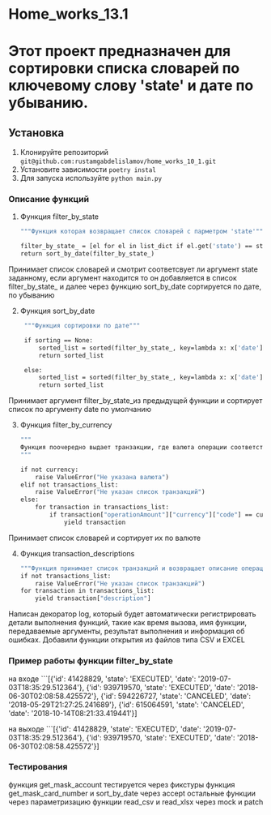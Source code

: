 # Home_works_13.1
# Этот проект предназначен для сортировки списка словарей по ключевому слову 'state' и дате по убыванию.
## Установка
1. Клонируйте репозиторий ```git@github.com:rustamgabdelislamov/home_works_10_1.git```
2. Установите зависимости ```poetry instal```
3. Для запуска используйте ```python main.py```
### Описание функций
1. Функция filter_by_state
    ```def filter_by_state(list_dict: list[dict], state: str = 'EXECUTED') -> list[dict]:
    """Функция которая возвращает список словарей с парметром 'state'"""

    filter_by_state_ = [el for el in list_dict if el.get('state') == state]
    return sort_by_date(filter_by_state_)
Принимает список словарей и смотрит соответсвует ли аргумент state заданному, если аргумент находится то он добавляется в список filter_by_state_ и далее через функцию sort_by_date сортируется по дате, по убыванию

2. Функция sort_by_date
   ```def sort_by_date(filter_by_state_: list[dict], sorting=None) -> list[dict]:
    """Функция сортировки по дате"""

    if sorting == None:
        sorted_list = sorted(filter_by_state_, key=lambda x: x['date'], reverse=True)
        return sorted_list

    else:
        sorted_list = sorted(filter_by_state_, key=lambda x: x['date'])
        return sorted_list
Принимает аргумент filter_by_state_из предыдущей функции и сортирует список по аргументу date по умолчанию

3. Функция filter_by_currency
    ```def filter_by_currency(transactions_list, currency):
    """
    Функция поочередно выдает транзакции, где валюта операции соответствует заданной
    """

    if not currency:
        raise ValueError("Не указана валюта")
    elif not transactions_list:
        raise ValueError("Не указан список транзакций")
    else:
        for transaction in transactions_list:
            if transaction["operationAmount"]["currency"]["code"] == currency:
                yield transaction
Принимает список словарей и сортирует их по валюте 

4. Функция transaction_descriptions
    ```def transaction_descriptions(transactions_list):
    """Функция принимает список транзакций и возвращает описание операций"""
    if not transactions_list:
        raise ValueError("Не указан список транзакций")
    for transaction in transactions_list:
        yield transaction["description"]
   

Написан декоратор log, который будет автоматически регистрировать детали выполнения функций, 
такие как время вызова, имя функции, передаваемые аргументы, результат выполнения и информация об ошибках.
Добавили функции открытия из файлов типа CSV и EXCEL
### Пример работы функции filter_by_state
на входе ```[{'id': 41428829, 'state': 'EXECUTED', 'date': '2019-07-03T18:35:29.512364'},
        {'id': 939719570, 'state': 'EXECUTED', 'date': '2018-06-30T02:08:58.425572'},
        {'id': 594226727, 'state': 'CANCELED', 'date': '2018-05-29T21:27:25.241689'},
        {'id': 615064591, 'state': 'CANCELED', 'date': '2018-10-14T08:21:33.419441'}]
        
на выходе ```[{'id': 41428829, 'state': 'EXECUTED', 'date': '2019-07-03T18:35:29.512364'}, 
           {'id': 939719570, 'state': 'EXECUTED', 'date': '2018-06-30T02:08:58.425572'}]    
           
### Тестирования
функция get_mask_account тестируется через фикстуры 
функция get_mask_card_number и sort_by_date через accept
остальные функции через параметризацию
функции read_csv и read_xlsx через mock и patch

        
